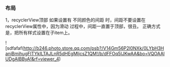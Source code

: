 ### 布局

1，recyclerView顶部 如果设置有 不同颜色的间距 时，间距不要设置在recyclerView属性中，因为滑动
过程中，间距一直置于顶部，很丑。
正确方式是，把所有样式设置在子item上。



![sdfafaf(http://b246.photo.store.qq.com/psb?/V14Gm56P2l0NXk/0LYbH3HanjBmihugFlTYkILTAJLnR5dHEgMIjcsZ1QM!/b/dFFOq5IJKwAA&bo=VQOAAlUDgAIBByA!&rf=viewer_4)
